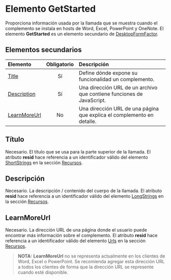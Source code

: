 # <a name="getstarted-element"></a>Elemento GetStarted

Proporciona información usada por la llamada que se muestra cuando el complemento se instala en hosts de Word, Excel, PowerPoint y OneNote. El elemento **GetStarted** es un elemento secundario de [DesktopFormFactor](./desktopformfactor.md).

## <a name="child-elements"></a>Elementos secundarios

| Elemento                       | Obligatorio | Descripción                                        |
|:------------------------------|:--------:|:---------------------------------------------------|
| [Title](#title)               | Sí      | Define dónde expone su funcionalidad un complemento.     |
| [Description](#description)   | Sí      | Una dirección URL de un archivo que contiene funciones de JavaScript.|
| [LearnMoreUrl](#learnmoreurl) | No       | Una dirección URL de una página que explica el complemento en detalle.   |


## <a name="title"></a>Título 
Necesario. El título que se usa para la parte superior de la llamada. El atributo **resid** hace referencia a un identificador válido del elemento [ShortStrings](./resources.md#shortstrings) en la sección [Recursos](./resources.md).

## <a name="description"></a>Descripción
Necesario. La descripción / contenido del cuerpo de la llamada. El atributo **resid** hace referencia a un identificador válido del elemento [LongStrings](./resources.md#longstrings) en la sección [Recursos](./resources.md).

## <a name="learnmoreurl"></a>LearnMoreUrl
Necesario. La dirección URL de una página donde el usuario puede encontrar más información sobre el complemento. El atributo **resid** hace referencia a un identificador válido del elemento [Urls](./resources.md#urls) en la sección [Recursos](./resources.md).

> **NOTA:** **LearnMoreUrl** no se representa actualmente en los clientes de Word, Excel o PowerPoint. Se recomienda agregar esta dirección URL a todos los clientes de forma que la dirección URL se represente cuando esté disponible. 
